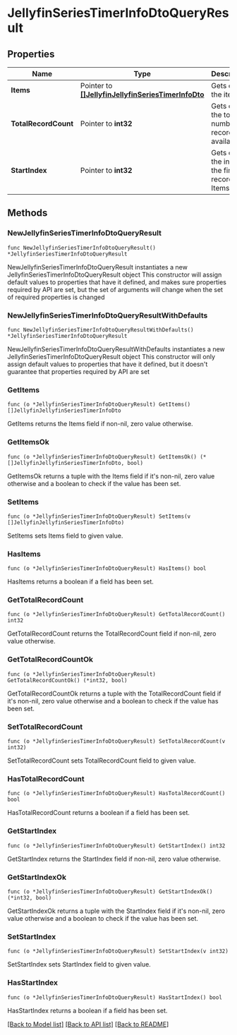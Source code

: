 # JellyfinSeriesTimerInfoDtoQueryResult

## Properties

Name | Type | Description | Notes
------------ | ------------- | ------------- | -------------
**Items** | Pointer to [**[]JellyfinJellyfinSeriesTimerInfoDto**](JellyfinJellyfinSeriesTimerInfoDto.md) | Gets or sets the items. | [optional] 
**TotalRecordCount** | Pointer to **int32** | Gets or sets the total number of records available. | [optional] 
**StartIndex** | Pointer to **int32** | Gets or sets the index of the first record in Items. | [optional] 

## Methods

### NewJellyfinSeriesTimerInfoDtoQueryResult

`func NewJellyfinSeriesTimerInfoDtoQueryResult() *JellyfinSeriesTimerInfoDtoQueryResult`

NewJellyfinSeriesTimerInfoDtoQueryResult instantiates a new JellyfinSeriesTimerInfoDtoQueryResult object
This constructor will assign default values to properties that have it defined,
and makes sure properties required by API are set, but the set of arguments
will change when the set of required properties is changed

### NewJellyfinSeriesTimerInfoDtoQueryResultWithDefaults

`func NewJellyfinSeriesTimerInfoDtoQueryResultWithDefaults() *JellyfinSeriesTimerInfoDtoQueryResult`

NewJellyfinSeriesTimerInfoDtoQueryResultWithDefaults instantiates a new JellyfinSeriesTimerInfoDtoQueryResult object
This constructor will only assign default values to properties that have it defined,
but it doesn't guarantee that properties required by API are set

### GetItems

`func (o *JellyfinSeriesTimerInfoDtoQueryResult) GetItems() []JellyfinJellyfinSeriesTimerInfoDto`

GetItems returns the Items field if non-nil, zero value otherwise.

### GetItemsOk

`func (o *JellyfinSeriesTimerInfoDtoQueryResult) GetItemsOk() (*[]JellyfinJellyfinSeriesTimerInfoDto, bool)`

GetItemsOk returns a tuple with the Items field if it's non-nil, zero value otherwise
and a boolean to check if the value has been set.

### SetItems

`func (o *JellyfinSeriesTimerInfoDtoQueryResult) SetItems(v []JellyfinJellyfinSeriesTimerInfoDto)`

SetItems sets Items field to given value.

### HasItems

`func (o *JellyfinSeriesTimerInfoDtoQueryResult) HasItems() bool`

HasItems returns a boolean if a field has been set.

### GetTotalRecordCount

`func (o *JellyfinSeriesTimerInfoDtoQueryResult) GetTotalRecordCount() int32`

GetTotalRecordCount returns the TotalRecordCount field if non-nil, zero value otherwise.

### GetTotalRecordCountOk

`func (o *JellyfinSeriesTimerInfoDtoQueryResult) GetTotalRecordCountOk() (*int32, bool)`

GetTotalRecordCountOk returns a tuple with the TotalRecordCount field if it's non-nil, zero value otherwise
and a boolean to check if the value has been set.

### SetTotalRecordCount

`func (o *JellyfinSeriesTimerInfoDtoQueryResult) SetTotalRecordCount(v int32)`

SetTotalRecordCount sets TotalRecordCount field to given value.

### HasTotalRecordCount

`func (o *JellyfinSeriesTimerInfoDtoQueryResult) HasTotalRecordCount() bool`

HasTotalRecordCount returns a boolean if a field has been set.

### GetStartIndex

`func (o *JellyfinSeriesTimerInfoDtoQueryResult) GetStartIndex() int32`

GetStartIndex returns the StartIndex field if non-nil, zero value otherwise.

### GetStartIndexOk

`func (o *JellyfinSeriesTimerInfoDtoQueryResult) GetStartIndexOk() (*int32, bool)`

GetStartIndexOk returns a tuple with the StartIndex field if it's non-nil, zero value otherwise
and a boolean to check if the value has been set.

### SetStartIndex

`func (o *JellyfinSeriesTimerInfoDtoQueryResult) SetStartIndex(v int32)`

SetStartIndex sets StartIndex field to given value.

### HasStartIndex

`func (o *JellyfinSeriesTimerInfoDtoQueryResult) HasStartIndex() bool`

HasStartIndex returns a boolean if a field has been set.


[[Back to Model list]](../README.md#documentation-for-models) [[Back to API list]](../README.md#documentation-for-api-endpoints) [[Back to README]](../README.md)


